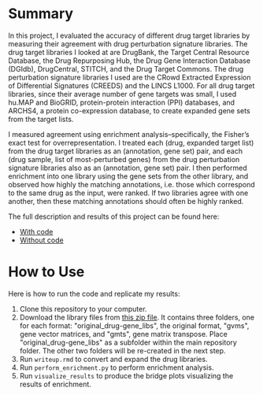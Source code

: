 # Summary

In this project, I evaluated the accuracy of different drug target libraries by measuring their agreement with drug perturbation signature libraries. The drug target libraries I looked at are DrugBank, the Target Central Resource Database, the Drug Repurposing Hub, the Drug Gene Interaction Database (DGIdb), DrugCentral, STITCH, and the Drug Target Commons. The drug perturbation signature libraries I used are the CRowd Extracted Expression of Differential Signatures (CREEDS) and the LINCS L1000. For all drug target libraries, since their average number of gene targets was small, I used hu.MAP and BioGRID, protein-protein interaction (PPI) databases, and ARCHS4, a protein co-expression database, to create expanded gene sets from the target lists.

I measured agreement using enrichment analysis–specifically, the Fisher’s exact test for overrepresentation. I treated each (drug, expanded target list) from the drug target libraries as an (annotation, gene set) pair, and each (drug sample, list of most-perturbed genes) from the drug perturbation signature libraries also as an (annotation, gene set) pair. I then performed enrichment into one library using the gene sets from the other library, and observed how highly the matching annotations, i.e. those which correspond to the same drug as the input, were ranked. If two libraries agree with one another, then these matching annotations should often be highly ranked.

The full description and results of this project can be found here:

* [With code](http://htmlpreview.github.io/?https://github.com/MaayanLab/DrugLib_Enrichment_Comparison/blob/master/writeup_with_code.html)
* [Without code](http://htmlpreview.github.io/?https://github.com/MaayanLab/DrugLib_Enrichment_Comparison/blob/master/writeup.html)

# How to Use

Here is how to run the code and replicate my results:

1. Clone this repository to your computer.
2. Download the library files from [this zip file](https://drive.google.com/file/d/1RZVz7W-MuikJbX0IlJvQwbuMsBjtYD5k/view?usp=sharing). It contains three folders, one for each format: "original_drug-gene_libs", the original format, "gvms", gene vector matrices, and "gmts", gene matrix transpose. Place "original_drug-gene_libs" as a subfolder within the main repository folder. The other two folders will be re-created in the next step.
3. Run `writeup.rmd` to convert and expand the drug libraries.
4. Run `perform_enrichment.py` to perform enrichment analysis.
5. Run `visualize_results` to produce the bridge plots visualizing the results of enrichment.